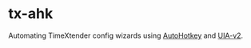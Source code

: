 # tx-ahk

Automating TimeXtender config wizards using [AutoHotkey](https://www.autohotkey.com) and [UIA-v2](https://github.com/Descolada/UIA-v2).

